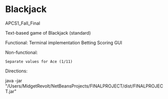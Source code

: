 # Blackjack

APCS1_Fall_Final

Text-based game of Blackjack (standard)

Functional:
	Terminal implementation
	Betting
	Scoring
	GUI

Non-functional:

	Separate values for Ace (1/11)

Directions:

java -jar "/Users/MidgetRevolt/NetBeansProjects/FINALPROJECT/dist/FINALPROJECT.jar"
